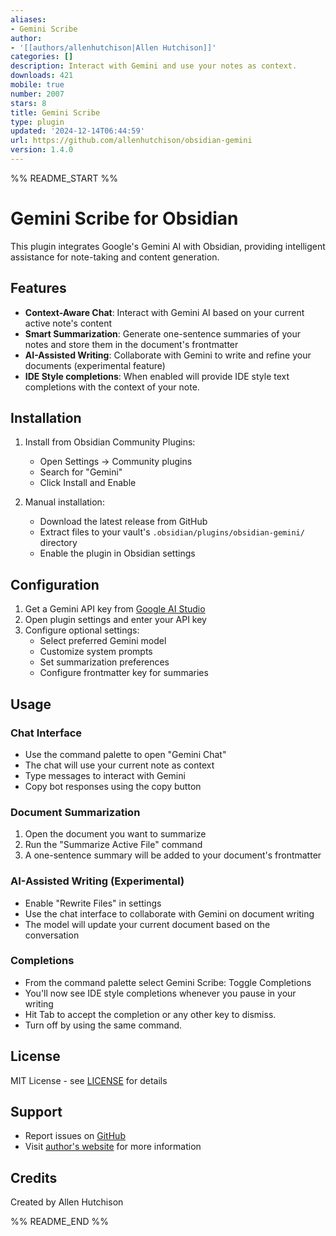 ```yaml
---
aliases:
- Gemini Scribe
author:
- '[[authors/allenhutchison|Allen Hutchison]]'
categories: []
description: Interact with Gemini and use your notes as context.
downloads: 421
mobile: true
number: 2007
stars: 8
title: Gemini Scribe
type: plugin
updated: '2024-12-14T06:44:59'
url: https://github.com/allenhutchison/obsidian-gemini
version: 1.4.0
---
```


%% README_START %%

# Gemini Scribe for Obsidian

This plugin integrates Google's Gemini AI with Obsidian, providing intelligent assistance for note-taking and content generation.

## Features

- **Context-Aware Chat**: Interact with Gemini AI based on your current active note's content
- **Smart Summarization**: Generate one-sentence summaries of your notes and store them in the document's frontmatter
- **AI-Assisted Writing**: Collaborate with Gemini to write and refine your documents (experimental feature)
- **IDE Style completions**: When enabled will provide IDE style text completions with the context of your note.

## Installation

1. Install from Obsidian Community Plugins:
   - Open Settings → Community plugins
   - Search for "Gemini"
   - Click Install and Enable

2. Manual installation:
   - Download the latest release from GitHub
   - Extract files to your vault's `.obsidian/plugins/obsidian-gemini/` directory
   - Enable the plugin in Obsidian settings

## Configuration

1. Get a Gemini API key from [Google AI Studio](https://aistudio.google.com/apikey)
2. Open plugin settings and enter your API key
3. Configure optional settings:
   - Select preferred Gemini model
   - Customize system prompts
   - Set summarization preferences
   - Configure frontmatter key for summaries

## Usage

### Chat Interface
- Use the command palette to open "Gemini Chat"
- The chat will use your current note as context
- Type messages to interact with Gemini
- Copy bot responses using the copy button

### Document Summarization
1. Open the document you want to summarize
2. Run the "Summarize Active File" command
3. A one-sentence summary will be added to your document's frontmatter

### AI-Assisted Writing (Experimental)
- Enable "Rewrite Files" in settings
- Use the chat interface to collaborate with Gemini on document writing
- The model will update your current document based on the conversation

### Completions
- From the command palette select Gemini Scribe: Toggle Completions
- You'll now see IDE style completions whenever you pause in your writing
- Hit Tab to accept the completion or any other key to dismiss.
- Turn off by using the same command.

## License

MIT License - see [LICENSE](LICENSE) for details

## Support

- Report issues on [GitHub](https://github.com/your-username/obsidian-gemini/issues)
- Visit [author's website](https://allen.hutchison.org) for more information

## Credits

Created by Allen Hutchison


%% README_END %%
